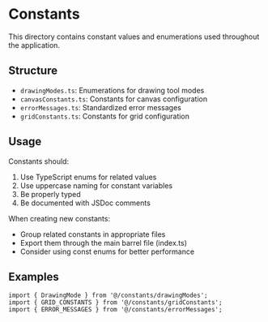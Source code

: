 
# Constants

This directory contains constant values and enumerations used throughout the application.

## Structure

- `drawingModes.ts`: Enumerations for drawing tool modes
- `canvasConstants.ts`: Constants for canvas configuration
- `errorMessages.ts`: Standardized error messages
- `gridConstants.ts`: Constants for grid configuration

## Usage

Constants should:
1. Use TypeScript enums for related values
2. Use uppercase naming for constant variables
3. Be properly typed
4. Be documented with JSDoc comments

When creating new constants:
- Group related constants in appropriate files
- Export them through the main barrel file (index.ts)
- Consider using const enums for better performance

## Examples

```tsx
import { DrawingMode } from '@/constants/drawingModes';
import { GRID_CONSTANTS } from '@/constants/gridConstants';
import { ERROR_MESSAGES } from '@/constants/errorMessages';
```

